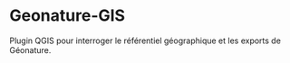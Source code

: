# Geonature-GIS
Plugin QGIS pour interroger le référentiel géographique et les exports de Géonature.
